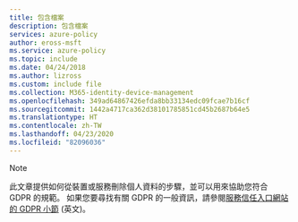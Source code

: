 ```yaml
---
title: 包含檔案
description: 包含檔案
services: azure-policy
author: eross-msft
ms.service: azure-policy
ms.topic: include
ms.date: 04/24/2018
ms.author: lizross
ms.custom: include file
ms.collection: M365-identity-device-management
ms.openlocfilehash: 349ad64867426efda8bb33134edc09fcae7b16cf
ms.sourcegitcommit: 1442a4717ca362d38101785851cd45b2687b64e5
ms.translationtype: HT
ms.contentlocale: zh-TW
ms.lasthandoff: 04/23/2020
ms.locfileid: "82096036"
---
```

>[!Note] 
> 此文章提供如何從裝置或服務刪除個人資料的步驟，並可以用來協助您符合 GDPR 的規範。 如果您要尋找有關 GDPR 的一般資訊，請參閱[服務信任入口網站的 GDPR 小節](https://servicetrust.microsoft.com/ViewPage/GDPRGetStarted) \(英文\)。
